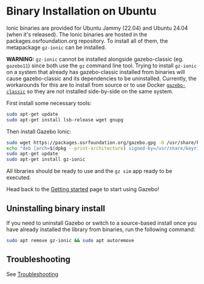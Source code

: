 # Binary Installation on Ubuntu

Ionic binaries are provided for Ubuntu Jammy (22.04) and Ubuntu 24.04 (when it's released). The
Ionic binaries are hosted in the packages.osrfoundation.org repository.
To install all of them, the metapackage `gz-ionic` can be installed.

**WARNING:** `gz-ionic` cannot be installed alongside gazebo-classic (eg. `gazebo11`) since both use the `gz` command line tool. Trying to install `gz-ionic` on a system that already has gazebo-classic installed from binaries will cause gazebo-classic and its dependencies to be uninstalled. Currently, the workarounds for this are to install from source or to use Docker [`gazebo-classic`](https://hub.docker.com/_/gazebo) so they are not installed side-by-side on the same system.

First install some necessary tools:

```bash
sudo apt-get update
sudo apt-get install lsb-release wget gnupg
```

Then install Gazebo Ionic:


```bash
sudo wget https://packages.osrfoundation.org/gazebo.gpg -O /usr/share/keyrings/pkgs-osrf-archive-keyring.gpg
echo "deb [arch=$(dpkg --print-architecture) signed-by=/usr/share/keyrings/pkgs-osrf-archive-keyring.gpg] http://packages.osrfoundation.org/gazebo/ubuntu-stable $(lsb_release -cs) main" | sudo tee /etc/apt/sources.list.d/gazebo-stable.list > /dev/null
sudo apt-get update
sudo apt-get install gz-ionic
```

All libraries should be ready to use and the `gz sim` app ready to be executed.

Head back to the [Getting started](/docs/all/getstarted)
page to start using Gazebo!


## Uninstalling binary install

If you need to uninstall Gazebo or switch to a source-based install once you
have already installed the library from binaries, run the following command:

```bash
sudo apt remove gz-ionic && sudo apt autoremove
```

## Troubleshooting

See [Troubleshooting](/docs/ionic/troubleshooting#ubuntu)
